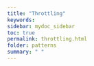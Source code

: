 ```yaml
---
title: "Throttling"
keywords: 
sidebar: mydoc_sidebar
toc: true
permalink: throttling.html
folder: patterns
summary: " "
---
```


